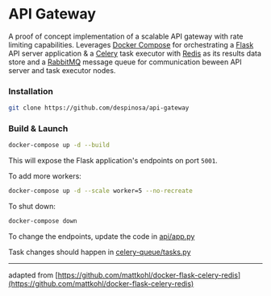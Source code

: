 # API Gateway

A proof of concept implementation of a scalable API gateway with rate limiting capabilities. Leverages [Docker Compose](https://docs.docker.com/compose/) for orchestrating a [Flask](http://flask.pocoo.org/) API server application & a [Celery](http://www.celeryproject.org/) task executor with [Redis](https://redis.io/) as its results data store and a [RabbitMQ](https://www.rabbitmq.com/) message queue for communication beween API server and task executor nodes.

### Installation

```bash
git clone https://github.com/despinosa/api-gateway
```

### Build & Launch

```bash
docker-compose up -d --build
```

This will expose the Flask application's endpoints on port `5001`.

To add more workers:
```bash
docker-compose up -d --scale worker=5 --no-recreate
```

To shut down:

```bash
docker-compose down
```


To change the endpoints, update the code in [api/app.py](api/app.py)

Task changes should happen in [celery-queue/tasks.py](celery-queue/tasks.py) 

---

adapted from [https://github.com/mattkohl/docker-flask-celery-redis](https://github.com/mattkohl/docker-flask-celery-redis)
